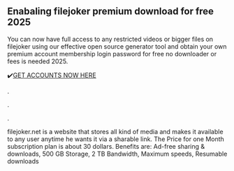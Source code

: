 ## Enabaling filejoker premium download for free 2025

You can now have full access to any restricted videos or bigger files on filejoker using our effective open source generator tool and obtain your own premium account membership login password for free no downloader or fees is needed 2025.

✔️[GET ACCOUNTS NOW HERE](http://4free.cyou/to/filejoker)

.

.

.

filejoker.net is a website that stores all kind of media and makes it available to any user anytime he wants it via a sharable link. The Price for one Month subscription plan is about 30 dollars. Benefits are: Ad-free sharing & downloads, 500 GB Storage, 2 TB Bandwidth, Maximum speeds, Resumable downloads
